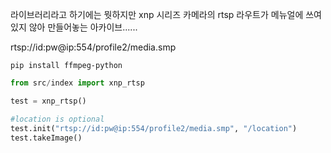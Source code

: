 라이브러리라고 하기에는 뭣하지만 xnp 시리즈 카메라의 rtsp 라우트가 메뉴얼에 쓰여있지 않아 만들어놓는 아카이브......

rtsp://id:pw@ip:554/profile2/media.smp

```shell
pip install ffmpeg-python
```

``` python
from src/index import xnp_rtsp

test = xnp_rtsp()

#location is optional
test.init("rtsp://id:pw@ip:554/profile2/media.smp", "/location")
test.takeImage()
```